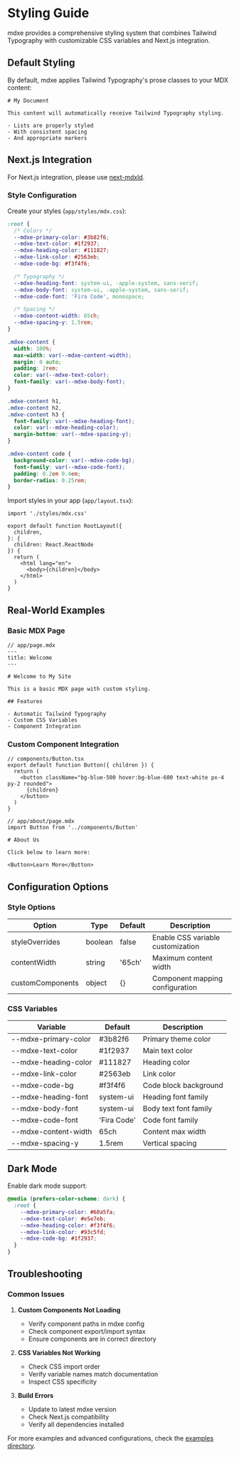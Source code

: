 # Styling Guide

mdxe provides a comprehensive styling system that combines Tailwind Typography with customizable CSS variables and Next.js integration.

## Default Styling

By default, mdxe applies Tailwind Typography's prose classes to your MDX content:

```mdx
# My Document

This content will automatically receive Tailwind Typography styling.

- Lists are properly styled
- With consistent spacing
- And appropriate markers
```

## Next.js Integration

For Next.js integration, please use [next-mdxld](https://github.com/ai-primitives/next-mdxld).

### Style Configuration

Create your styles (`app/styles/mdx.css`):

```css
:root {
  /* Colors */
  --mdxe-primary-color: #3b82f6;
  --mdxe-text-color: #1f2937;
  --mdxe-heading-color: #111827;
  --mdxe-link-color: #2563eb;
  --mdxe-code-bg: #f3f4f6;

  /* Typography */
  --mdxe-heading-font: system-ui, -apple-system, sans-serif;
  --mdxe-body-font: system-ui, -apple-system, sans-serif;
  --mdxe-code-font: 'Fira Code', monospace;

  /* Spacing */
  --mdxe-content-width: 65ch;
  --mdxe-spacing-y: 1.5rem;
}

.mdxe-content {
  width: 100%;
  max-width: var(--mdxe-content-width);
  margin: 0 auto;
  padding: 2rem;
  color: var(--mdxe-text-color);
  font-family: var(--mdxe-body-font);
}

.mdxe-content h1,
.mdxe-content h2,
.mdxe-content h3 {
  font-family: var(--mdxe-heading-font);
  color: var(--mdxe-heading-color);
  margin-bottom: var(--mdxe-spacing-y);
}

.mdxe-content code {
  background-color: var(--mdxe-code-bg);
  font-family: var(--mdxe-code-font);
  padding: 0.2em 0.4em;
  border-radius: 0.25rem;
}
```

Import styles in your app (`app/layout.tsx`):

```tsx
import './styles/mdx.css'

export default function RootLayout({
  children,
}: {
  children: React.ReactNode
}) {
  return (
    <html lang="en">
      <body>{children}</body>
    </html>
  )
}
```

## Real-World Examples

### Basic MDX Page

```mdx
// app/page.mdx
---
title: Welcome
---

# Welcome to My Site

This is a basic MDX page with custom styling.

## Features

- Automatic Tailwind Typography
- Custom CSS Variables
- Component Integration
```

### Custom Component Integration

```tsx
// components/Button.tsx
export default function Button({ children }) {
  return (
    <button className="bg-blue-500 hover:bg-blue-600 text-white px-4 py-2 rounded">
      {children}
    </button>
  )
}
```

```mdx
// app/about/page.mdx
import Button from '../components/Button'

# About Us

Click below to learn more:

<Button>Learn More</Button>
```

## Configuration Options

### Style Options

| Option | Type | Default | Description |
|--------|------|---------|-------------|
| styleOverrides | boolean | false | Enable CSS variable customization |
| contentWidth | string | '65ch' | Maximum content width |
| customComponents | object | {} | Component mapping configuration |

### CSS Variables

| Variable | Default | Description |
|----------|---------|-------------|
| --mdxe-primary-color | #3b82f6 | Primary theme color |
| --mdxe-text-color | #1f2937 | Main text color |
| --mdxe-heading-color | #111827 | Heading color |
| --mdxe-link-color | #2563eb | Link color |
| --mdxe-code-bg | #f3f4f6 | Code block background |
| --mdxe-heading-font | system-ui | Heading font family |
| --mdxe-body-font | system-ui | Body text font family |
| --mdxe-code-font | 'Fira Code' | Code font family |
| --mdxe-content-width | 65ch | Content max width |
| --mdxe-spacing-y | 1.5rem | Vertical spacing |

## Dark Mode

Enable dark mode support:

```css
@media (prefers-color-scheme: dark) {
  :root {
    --mdxe-primary-color: #60a5fa;
    --mdxe-text-color: #e5e7eb;
    --mdxe-heading-color: #f3f4f6;
    --mdxe-link-color: #93c5fd;
    --mdxe-code-bg: #1f2937;
  }
}
```

## Troubleshooting

### Common Issues

1. **Custom Components Not Loading**
   - Verify component paths in mdxe config
   - Check component export/import syntax
   - Ensure components are in correct directory

3. **CSS Variables Not Working**
   - Check CSS import order
   - Verify variable names match documentation
   - Inspect CSS specificity

4. **Build Errors**
   - Update to latest mdxe version
   - Check Next.js compatibility
   - Verify all dependencies installed

For more examples and advanced configurations, check the [examples directory](../examples/styling/).
